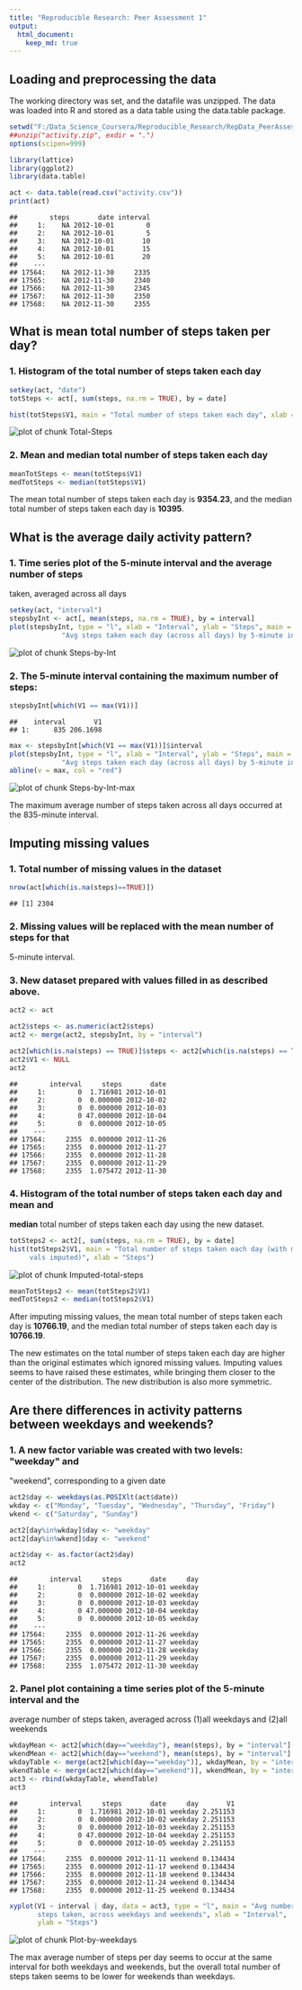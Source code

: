 ```yaml
---
title: "Reproducible Research: Peer Assessment 1"
output: 
  html_document:
    keep_md: true
---
```



## Loading and preprocessing the data
The working directory was set, and the datafile was unzipped. The data was 
loaded into R and stored as a data table using the data.table package.


```r
setwd("F:/Data_Science_Coursera/Reproducible_Research/RepData_PeerAssessment1")
##unzip("activity.zip", exdir = ".")
options(scipen=999)

library(lattice)
library(ggplot2)
library(data.table)

act <- data.table(read.csv("activity.csv"))
print(act)
```

```
##        steps       date interval
##     1:    NA 2012-10-01        0
##     2:    NA 2012-10-01        5
##     3:    NA 2012-10-01       10
##     4:    NA 2012-10-01       15
##     5:    NA 2012-10-01       20
##    ---                          
## 17564:    NA 2012-11-30     2335
## 17565:    NA 2012-11-30     2340
## 17566:    NA 2012-11-30     2345
## 17567:    NA 2012-11-30     2350
## 17568:    NA 2012-11-30     2355
```

## What is mean total number of steps taken per day?

### 1. Histogram of the total number of steps taken each day


```r
setkey(act, "date")
totSteps <- act[, sum(steps, na.rm = TRUE), by = date]

hist(totSteps$V1, main = "Total number of steps taken each day", xlab = "Steps")
```

![plot of chunk Total-Steps](figure/Total-Steps-1.png) 

### 2. **Mean** and **median** total number of steps taken each day


```r
meanTotSteps <- mean(totSteps$V1)
medTotSteps <- median(totSteps$V1)
```

The mean total number of steps taken each day is **9354.23**,
and the median total number of steps taken each day is **10395**.


## What is the average daily activity pattern?

### 1. Time series plot of the 5-minute interval and the average number of steps
taken, averaged across all days


```r
setkey(act, "interval")
stepsbyInt <- act[, mean(steps, na.rm = TRUE), by = interval]
plot(stepsbyInt, type = "l", xlab = "Interval", ylab = "Steps", main = 
             "Avg steps taken each day (across all days) by 5-minute interval")
```

![plot of chunk Steps-by-Int](figure/Steps-by-Int-1.png) 

### 2. The 5-minute interval containing the maximum number of steps:


```r
stepsbyInt[which(V1 == max(V1))]
```

```
##    interval       V1
## 1:      835 206.1698
```

```r
max <- stepsbyInt[which(V1 == max(V1))]$interval
plot(stepsbyInt, type = "l", xlab = "Interval", ylab = "Steps", main = 
             "Avg steps taken each day (across all days) by 5-minute interval")
abline(v = max, col = "red")
```

![plot of chunk Steps-by-Int-max](figure/Steps-by-Int-max-1.png) 

The maximum average number of steps taken across all days occurred at
the 835-minute interval.


## Imputing missing values

### 1. Total number of missing values in the dataset


```r
nrow(act[which(is.na(steps)==TRUE)])
```

```
## [1] 2304
```

### 2. Missing values will be replaced with the mean number of steps for that 
5-minute interval.

### 3. New dataset prepared with values filled in as described above.


```r
act2 <- act

act2$steps <- as.numeric(act2$steps)
act2 <- merge(act2, stepsbyInt, by = "interval")

act2[which(is.na(steps) == TRUE)]$steps <- act2[which(is.na(steps) == TRUE)]$V1
act2$V1 <- NULL
act2
```

```
##        interval     steps       date
##     1:        0  1.716981 2012-10-01
##     2:        0  0.000000 2012-10-02
##     3:        0  0.000000 2012-10-03
##     4:        0 47.000000 2012-10-04
##     5:        0  0.000000 2012-10-05
##    ---                              
## 17564:     2355  0.000000 2012-11-26
## 17565:     2355  0.000000 2012-11-27
## 17566:     2355  0.000000 2012-11-28
## 17567:     2355  0.000000 2012-11-29
## 17568:     2355  1.075472 2012-11-30
```

### 4. Histogram of the total number of steps taken each day and **mean** and 
**median** total number of steps taken each day using the new dataset.


```r
totSteps2 <- act2[, sum(steps, na.rm = TRUE), by = date]
hist(totSteps2$V1, main = "Total number of steps taken each day (with missing 
     vals imputed)", xlab = "Steps")
```

![plot of chunk Imputed-total-steps](figure/Imputed-total-steps-1.png) 

```r
meanTotSteps2 <- mean(totSteps2$V1)
medTotSteps2 <- median(totSteps2$V1)
```

After imputing missing values, the mean total number of steps taken each day is 
**10766.19**, and the median total number of steps taken each 
day is **10766.19**.

The new estimates on the total number of steps taken each day are higher than 
the original estimates which ignored missing values. Imputing values seems to 
have raised these estimates, while bringing them closer to the center of the 
distribution. The new distribution is also more symmetric.

## Are there differences in activity patterns between weekdays and weekends?

### 1. A new factor variable was created with two levels: "weekday" and 
"weekend", corresponding to a given date


```r
act2$day <- weekdays(as.POSIXlt(act$date))
wkday <- c("Monday", "Tuesday", "Wednesday", "Thursday", "Friday")
wkend <- c("Saturday", "Sunday")

act2[day%in%wkday]$day <- "weekday"
act2[day%in%wkend]$day <- "weekend"

act2$day <- as.factor(act2$day)
act2
```

```
##        interval     steps       date     day
##     1:        0  1.716981 2012-10-01 weekday
##     2:        0  0.000000 2012-10-02 weekday
##     3:        0  0.000000 2012-10-03 weekday
##     4:        0 47.000000 2012-10-04 weekday
##     5:        0  0.000000 2012-10-05 weekday
##    ---                                      
## 17564:     2355  0.000000 2012-11-26 weekday
## 17565:     2355  0.000000 2012-11-27 weekday
## 17566:     2355  0.000000 2012-11-28 weekday
## 17567:     2355  0.000000 2012-11-29 weekday
## 17568:     2355  1.075472 2012-11-30 weekday
```

### 2. Panel plot containing a time series plot of the 5-minute interval and the
average number of steps taken, averaged across (1)all weekdays and 
(2)all weekends


```r
wkdayMean <- act2[which(day=="weekday"), mean(steps), by = "interval"]
wkendMean <- act2[which(day=="weekend"), mean(steps), by = "interval"]
wkdayTable <- merge(act2[which(day=="weekday")], wkdayMean, by = "interval")
wkendTable <- merge(act2[which(day=="weekend")], wkendMean, by = "interval")
act3 <- rbind(wkdayTable, wkendTable)
act3
```

```
##        interval     steps       date     day       V1
##     1:        0  1.716981 2012-10-01 weekday 2.251153
##     2:        0  0.000000 2012-10-02 weekday 2.251153
##     3:        0  0.000000 2012-10-03 weekday 2.251153
##     4:        0 47.000000 2012-10-04 weekday 2.251153
##     5:        0  0.000000 2012-10-05 weekday 2.251153
##    ---                                               
## 17564:     2355  0.000000 2012-11-11 weekend 0.134434
## 17565:     2355  0.000000 2012-11-17 weekend 0.134434
## 17566:     2355  0.000000 2012-11-18 weekend 0.134434
## 17567:     2355  0.000000 2012-11-24 weekend 0.134434
## 17568:     2355  0.000000 2012-11-25 weekend 0.134434
```

```r
xyplot(V1 ~ interval | day, data = act3, type = "l", main = "Avg number of 
       steps taken, across weekdays and weekends", xlab = "Interval", 
       ylab = "Steps")
```

![plot of chunk Plot-by-weekdays](figure/Plot-by-weekdays-1.png) 

The max average number of steps per day seems to occur at the same interval for both weekdays and weekends, but the overall total number of steps taken seems to be lower for weekends than weekdays.
